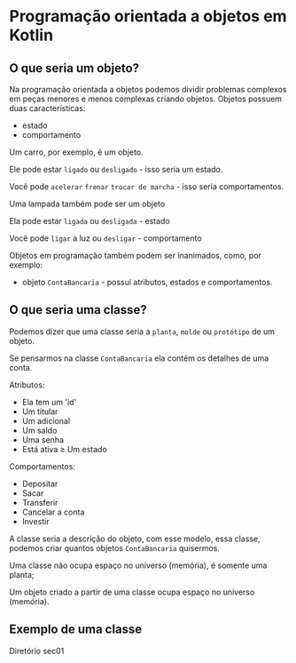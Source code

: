 # Programação orientada a objetos em Kotlin

## O que seria um objeto?

Na programação orientada a objetos podemos dividir problemas complexos em peças menores e menos complexas criando objetos.
Objetos possuem duas características:
- estado
- comportamento

Um carro, por exemplo, é um objeto.

Ele pode estar `ligado` ou `desligado` - isso seria um estado.

Você pode `acelerar` `frenar` `trocar de marcha` - isso seria comportamentos.

Uma lampada também pode ser um objeto

Ela pode estar `ligada` ou `desligada` - estado

Você pode `ligar` a luz ou `desligar` - comportamento

Objetos em programação também podem ser inanimados, como, por exemplo:
- objeto `ContaBancaria` - possuí atributos, estados e comportamentos.


## O que seria uma classe?

Podemos dizer que uma classe seria a `planta`, `molde` ou `protótipo` de um objeto.

Se pensarmos na classe `ContaBancaria` ela contém os detalhes de uma conta.

Atributos:
- Ela tem um 'id'
- Um titular
- Um adicional
- Um saldo
- Uma senha
- Está ativa ≥ Um estado

Comportamentos:
- Depositar
- Sacar
- Transferir
- Cancelar a conta
- Investir

A classe seria a descrição do objeto, com esse modelo, essa classe, podemos criar quantos objetos `ContaBancaria` quisermos.

Uma classe não ocupa espaço no universo (memória), é somente uma planta;

Um objeto criado a partir de uma classe ocupa espaço no universo (memória).

## Exemplo de uma classe
Diretório sec01